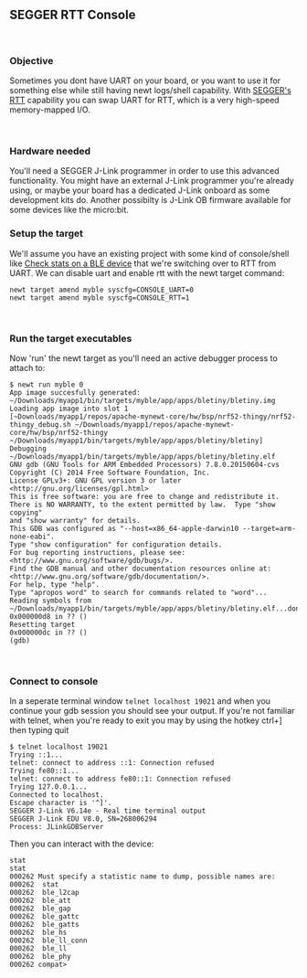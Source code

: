 ## SEGGER RTT Console

<br>

### Objective

Sometimes you dont have UART on your board, or you want to use it for something else while still having newt logs/shell capability. With [SEGGER's RTT](https://www.segger.com/jlink-rtt.html) capability you can swap UART for RTT, which is a very high-speed memory-mapped I/O.

<br>

### Hardware needed

You'll need a SEGGER J-Link programmer in order to use this advanced functionality. You might have an external J-Link programmer you're already using, or maybe your board has a dedicated J-Link onboard as some development kits do. Another possibilty is J-Link OB firmware available for some devices like the micro:bit. 

### Setup the target

We'll assume you have an existing project with some kind of console/shell like [Check stats on a BLE device](bletiny_project.md) that we're switching over to RTT from UART. We can disable uart and enable rtt with the newt target command:
```
newt target amend myble syscfg=CONSOLE_UART=0
newt target amend myble syscfg=CONSOLE_RTT=1
```

<br>

### Run the target executables 
Now 'run' the newt target as you'll need an active debugger process to attach to:

```
$ newt run myble 0
App image succesfully generated: ~/Downloads/myapp1/bin/targets/myble/app/apps/bletiny/bletiny.img
Loading app image into slot 1
[~Downloads/myapp1/repos/apache-mynewt-core/hw/bsp/nrf52-thingy/nrf52-thingy_debug.sh ~/Downloads/myapp1/repos/apache-mynewt-core/hw/bsp/nrf52-thingy ~/Downloads/myapp1/bin/targets/myble/app/apps/bletiny/bletiny]
Debugging ~/Downloads/myapp1/bin/targets/myble/app/apps/bletiny/bletiny.elf
GNU gdb (GNU Tools for ARM Embedded Processors) 7.8.0.20150604-cvs
Copyright (C) 2014 Free Software Foundation, Inc.
License GPLv3+: GNU GPL version 3 or later <http://gnu.org/licenses/gpl.html>
This is free software: you are free to change and redistribute it.
There is NO WARRANTY, to the extent permitted by law.  Type "show copying"
and "show warranty" for details.
This GDB was configured as "--host=x86_64-apple-darwin10 --target=arm-none-eabi".
Type "show configuration" for configuration details.
For bug reporting instructions, please see:
<http://www.gnu.org/software/gdb/bugs/>.
Find the GDB manual and other documentation resources online at:
<http://www.gnu.org/software/gdb/documentation/>.
For help, type "help".
Type "apropos word" to search for commands related to "word"...
Reading symbols from ~/Downloads/myapp1/bin/targets/myble/app/apps/bletiny/bletiny.elf...done.
0x000000d8 in ?? ()
Resetting target
0x000000dc in ?? ()
(gdb) 
```

<br>

### Connect to console

In a seperate terminal window ```telnet localhost 19021``` and when you continue your gdb session you should see your output. If you're not familiar with telnet, when you're ready to exit you may by using the hotkey ctrl+] then typing quit

```
$ telnet localhost 19021
Trying ::1...
telnet: connect to address ::1: Connection refused
Trying fe80::1...
telnet: connect to address fe80::1: Connection refused
Trying 127.0.0.1...
Connected to localhost.
Escape character is '^]'.
SEGGER J-Link V6.14e - Real time terminal output
SEGGER J-Link EDU V8.0, SN=268006294
Process: JLinkGDBServer
```

Then you can interact with the device:
```
stat
stat
000262 Must specify a statistic name to dump, possible names are:
000262 	stat
000262 	ble_l2cap
000262 	ble_att
000262 	ble_gap
000262 	ble_gattc
000262 	ble_gatts
000262 	ble_hs
000262 	ble_ll_conn
000262 	ble_ll
000262 	ble_phy
000262 compat> 
```
